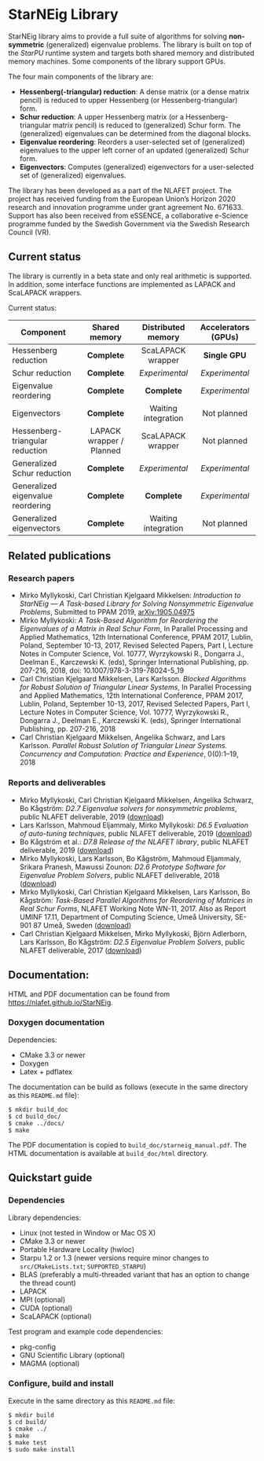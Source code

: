 # StarNEig Library

StarNEig library aims to provide a full suite of algorithms for solving
**non-symmetric** (generalized) eigenvalue problems. The library is built on top
of the *StarPU* runtime system and targets both shared memory and distributed
memory machines. Some components of the library support GPUs.

The four main components of the library are:

 - **Hessenberg(-triangular) reduction**: A dense matrix (or a dense matrix
   pencil) is reduced to upper Hessenberg (or Hessenberg-triangular) form.
 - **Schur reduction**: A upper Hessenberg matrix (or a Hessenberg-triangular
   matrix pencil) is reduced to (generalized) Schur form. The (generalized)
   eigenvalues can be determined from the diagonal blocks.
 - **Eigenvalue reordering**: Reorders a user-selected set of (generalized)
   eigenvalues to the upper left corner of an updated (generalized) Schur form.
 - **Eigenvectors**: Computes (generalized) eigenvectors for a user-selected
   set of (generalized) eigenvalues.

The library has been developed as a part of the NLAFET project. The project has
received funding from the European Union’s Horizon 2020 research and innovation
programme under grant agreement No. 671633. Support has also been received
from eSSENCE, a collaborative e-Science programme funded by the Swedish
Government via the Swedish Research Council (VR).

## Current status

The library is currently in a beta state and only real arithmetic is supported.
In addition, some interface functions are implemented as LAPACK and ScaLAPACK
wrappers.

Current status:

| Component                         |      Shared memory     | Distributed memory | Accelerators (GPUs)  |
|-----------------------------------|:----------------------:|:------------------:|:--------------------:|
| Hessenberg reduction              |      **Complete**      | ScaLAPACK wrapper  |     **Single GPU**   |
| Schur reduction                   |      **Complete**      |    *Experimental*  |     *Experimental*   |
| Eigenvalue reordering             |      **Complete**      |    **Complete**    |     *Experimental*   |
| Eigenvectors                      |      **Complete**      |Waiting integration |      Not planned     |
| Hessenberg-triangular reduction   |LAPACK wrapper / Planned| ScaLAPACK wrapper  |      Not planned     |
| Generalized Schur reduction       |      **Complete**      |    *Experimental*  |     *Experimental*   |
| Generalized eigenvalue reordering |      **Complete**      |    **Complete**    |     *Experimental*   |
| Generalized eigenvectors          |      **Complete**      |Waiting integration |      Not planned     |

## Related publications

### Research papers

 - Mirko Myllykoski, Carl Christian Kjelgaard Mikkelsen: *Introduction to StarNEig — A Task-based Library for Solving Nonsymmetric Eigenvalue Problems*, Submitted to PPAM 2019, [arXiv:1905.04975](https://arxiv.org/abs/1905.04975)
 - Mirko Myllykoski: *A Task-Based Algorithm for Reordering the Eigenvalues of a Matrix in Real Schur Form*, In Parallel Processing and Applied Mathematics, 12th International Conference, PPAM 2017, Lublin, Poland, September 10-13, 2017, Revised Selected Papers, Part I, Lecture Notes in Computer Science, Vol. 10777, Wyrzykowski R., Dongarra J., Deelman E., Karczewski K. (eds), Springer International Publishing, pp. 207-216, 2018, doi: 10.1007/978-3-319-78024-5_19 
 - Carl Christian Kjelgaard Mikkelsen, Lars Karlsson. *Blocked Algorithms for Robust Solution of Triangular Linear Systems*, In Parallel Processing and Applied Mathematics, 12th International Conference, PPAM 2017, Lublin, Poland, September 10-13, 2017, Revised Selected Papers, Part I, Lecture Notes in Computer Science, Vol. 10777, Wyrzykowski R., Dongarra J., Deelman E., Karczewski K. (eds), Springer International Publishing, pp. 207-216, 2018
 - Carl Christian Kjelgaard Mikkelsen, Angelika Schwarz, and Lars Karlsson. *Parallel Robust Solution of Triangular Linear Systems. Concurrency and Computation: Practice and Experience*, 0(0):1–19, 2018

### Reports and deliverables

 - Mirko Myllykoski, Carl Christian Kjelgaard Mikkelsen, Angelika Schwarz, Bo Kågström: *D2.7 Eigenvalue solvers for nonsymmetric problems*, public NLAFET deliverable, 2019 ([download](http://www.nlafet.eu/wp-content/uploads/2019/04/D2.7-EVP-solvers-evaluation-final.pdf))
 - Lars Karlsson, Mahmoud Eljammaly, Mirko Myllykoski: *D6.5 Evaluation of auto-tuning techniques*, public NLAFET deliverable, 2019 ([download](http://www.nlafet.eu/wp-content/uploads/2019/04/D6-5-eval-auto-tuning-final.pdf))
 - Bo Kågström et al.: *D7.8 Release of the NLAFET library*, public NLAFET deliverable, 2019 ([download](http://www.nlafet.eu/wp-content/uploads/2019/04/D7-8-Release-NLAFET-library-final.pdf))
 - Mirko Myllykoski, Lars Karlsson, Bo Kågström, Mahmoud Eljammaly, Srikara Pranesh, Mawussi Zounon: *D2.6 Prototype Software for Eigenvalue Problem Solvers*, public NLAFET deliverable, 2018 ([download](http://www.nlafet.eu/wp-content/uploads/2016/01/Deliverable2.6-180427-rev.pdf))
 - Mirko Myllykoski, Carl Christian Kjelgaard Mikkelsen, Lars Karlsson, Bo Kågström: *Task-Based Parallel Algorithms for Reordering of Matrices in Real Schur Forms*, NLAFET Working Note WN-11, 2017. Also as Report UMINF 17.11, Department of Computing Science, Umeå University, SE-901 87 Umeå, Sweden ([download](http://www8.cs.umu.se/research/uminf/index.cgi?year=2017&number=11))
 - Carl Christian Kjelgaard Mikkelsen, Mirko Myllykoski, Björn Adlerborn, Lars Karlsson, Bo Kågström: *D2.5 Eigenvalue Problem Solvers*, public NLAFET deliverable, 2017 ([download](http://www.nlafet.eu/wp-content/uploads/2016/01/D2.5-EVP-solvers-170427_v1.0-final.pdf))

## Documentation:

HTML and PDF documentation can be found from https://nlafet.github.io/StarNEig.

### Doxygen documentation

Dependencies:

 - CMake 3.3 or newer
 - Doxygen
 - Latex + pdflatex

The documentation can be build as follows (execute in the same directory as this
`README.md` file):

```
$ mkdir build_doc
$ cd build_doc/
$ cmake ../docs/
$ make
```

The PDF documentation is copied to `build_doc/starneig_manual.pdf`. The HTML
documentation is available at `build_doc/html` directory.

## Quickstart guide

### Dependencies

Library dependencies:

 - Linux (not tested in Window or Mac OS X)
 - CMake 3.3 or newer
 - Portable Hardware Locality (hwloc)
 - Starpu 1.2 or 1.3 (newer versions require minor changes to
   `src/CMakeLists.txt`; `SUPPORTED_STARPU`)
 - BLAS (preferably a multi-threaded variant that has an option to change the
   thread count)
 - LAPACK
 - MPI (optional)
 - CUDA (optional)
 - ScaLAPACK (optional)

Test program and example code dependencies:

 - pkg-config
 - GNU Scientific Library (optional)
 - MAGMA (optional)

### Configure, build and install

Execute in the same directory as this `README.md` file:
```
$ mkdir build
$ cd build/
$ cmake ../
$ make
$ make test
$ sudo make install
```
